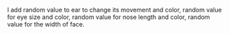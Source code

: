 I add random value to ear to change its movement and color, random value for eye size and color, random value for nose length and color, random value for the width of face.
